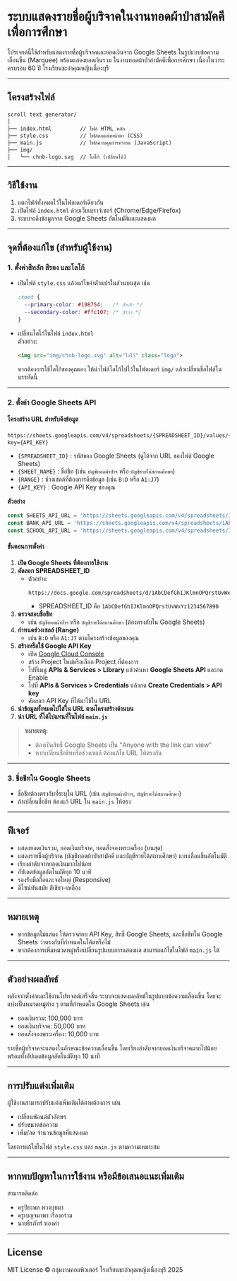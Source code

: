 # ระบบแสดงรายชื่อผู้บริจาคในงานทอดผ้าป่าสามัคคีเพื่อการศึกษา

โปรเจกต์นี้ใช้สำหรับแสดงรายชื่อผู้บริจาคและยอดเงินจาก Google Sheets ในรูปแบบข้อความเลื่อนขึ้น (Marquee) พร้อมแสดงยอดเงินรวม ในงานทอดผ้าป่าสามัคคีเพื่อการศึกษา เนื่องในวาระครบรอบ 60 ปี โรงเรียนชะอำคุณหญิงเนื่องบุรี

---

## โครงสร้างไฟล์

```
scroll text generator/
│
├── index.html         // ไฟล์ HTML หลัก
├── style.css          // ไฟล์ตกแต่งหน้าตา (CSS)
├── main.js            // ไฟล์ควบคุมการทำงาน (JavaScript)
├── img/
│   └── chnb-logo.svg  // โลโก้ (เปลี่ยนได้)
```

---

## วิธีใช้งาน

1. แตกไฟล์ทั้งหมดไว้ในโฟลเดอร์เดียวกัน
2. เปิดไฟล์ `index.html` ด้วยเว็บเบราว์เซอร์ (Chrome/Edge/Firefox)
3. ระบบจะดึงข้อมูลจาก Google Sheets อัตโนมัติและแสดงผล

---

## จุดที่ต้องแก้ไข (สำหรับผู้ใช้งาน)

### 1. ตั้งค่าสีหลัก สีรอง และโลโก้

- เปิดไฟล์ `style.css` แล้วแก้ไขค่าตัวแปรในส่วนบนสุด เช่น

    ```css
    :root {
      --primary-color: #198754;   /* สีหลัก */
      --secondary-color: #ffc107; /* สีรอง */
    }
    ```

- เปลี่ยนโลโก้ในไฟล์ `index.html`  
  ตัวอย่าง:
    ```html
    <img src="img/chnb-logo.svg" alt="โลโก้" class="logo">
    ```
  หากต้องการใช้โลโก้ของคุณเอง ให้นำไฟล์โลโก้ไปไว้ในโฟลเดอร์ `img/` แล้วเปลี่ยนชื่อไฟล์ในบรรทัดนี้

---

### 2. ตั้งค่า Google Sheets API

#### โครงสร้าง URL สำหรับดึงข้อมูล

```
https://sheets.googleapis.com/v4/spreadsheets/{SPREADSHEET_ID}/values/{SHEET_NAME!RANGE}?key={API_KEY}
```

- `{SPREADSHEET_ID}` : รหัสของ Google Sheets (ดูได้จาก URL ของไฟล์ Google Sheets)
- `{SHEET_NAME}` : ชื่อชีท (เช่น `บัญชีทอดผ้าป่าฯ` หรือ `บัญชีรายได้สถานศึกษา`)
- `{RANGE}` : ช่วงเซลล์ที่ต้องการดึงข้อมูล (เช่น `B:D` หรือ `A1:J7`)
- `{API_KEY}` : Google API Key ของคุณ

**ตัวอย่าง**

```javascript
const SHEETS_API_URL = 'https://sheets.googleapis.com/v4/spreadsheets/1AbCDefGhIJKlmnOPQrstUvWxYz1234567890/values/A1:J7?key=YOUR_API_KEY';
const BANK_API_URL = 'https://sheets.googleapis.com/v4/spreadsheets/1AbCDefGhIJKlmnOPQrstUvWxYz1234567890/values/บัญชีทอดผ้าป่าฯ!B:D?key=YOUR_API_KEY';
const SCHOOL_API_URL = 'https://sheets.googleapis.com/v4/spreadsheets/1AbCDefGhIJKlmnOPQrstUvWxYz1234567890/values/บัญชีรายได้สถานศึกษา!B:D?key=YOUR_API_KEY';
```

#### ขั้นตอนการตั้งค่า

1. **เปิด Google Sheets ที่ต้องการใช้งาน**
2. **คัดลอก SPREADSHEET_ID**  
   - ตัวอย่าง:  
     ```
     https://docs.google.com/spreadsheets/d/1AbCDefGhIJKlmnOPQrstUvWxYz1234567890/edit#gid=0
     ```
     - SPREADSHEET_ID คือ `1AbCDefGhIJKlmnOPQrstUvWxYz1234567890`
3. **ตรวจสอบชื่อชีท**  
   - เช่น `บัญชีทอดผ้าป่าฯ` หรือ `บัญชีรายได้สถานศึกษา` (ต้องตรงกับใน Google Sheets)
4. **กำหนดช่วงเซลล์ (Range)**  
   - เช่น `B:D` หรือ `A1:J7` ตามโครงสร้างข้อมูลของคุณ
5. **สร้างหรือใช้ Google API Key**  
   - เปิด [Google Cloud Console](https://console.cloud.google.com/)
   - สร้าง Project ใหม่หรือเลือก Project ที่ต้องการ
   - ไปที่เมนู **APIs & Services > Library** แล้วค้นหา **Google Sheets API** และกด Enable
   - ไปที่ **APIs & Services > Credentials** แล้วกด **Create Credentials > API key**
   - คัดลอก API Key ที่ได้มาใช้ใน URL
6. **นำข้อมูลทั้งหมดไปใส่ใน URL ตามโครงสร้างด้านบน**
7. **นำ URL ที่ได้ไปแทนที่ในไฟล์ `main.js`**

> **หมายเหตุ:**  
> - ต้องเปิดสิทธิ์ Google Sheets เป็น "Anyone with the link can view"
> - หากเปลี่ยนชื่อชีทหรือช่วงเซลล์ ต้องแก้ไข URL ให้ตรงกัน

---

### 3. ชื่อชีทใน Google Sheets

- ชื่อชีทต้องตรงกับที่ระบุใน URL (เช่น `บัญชีทอดผ้าป่าาฯ`, `บัญชีรายได้สถานศึกษา`)
- ถ้าเปลี่ยนชื่อชีท ต้องแก้ URL ใน `main.js` ให้ตรง

---

## ฟีเจอร์

- แสดงยอดเงินรวม, ยอดเงินบริจาค, ยอดสั่งจองพระเครื่อง (บนสุด)
- แสดงรายชื่อผู้บริจาค (บัญชีทอดผ้าป่าสามัคคี และบัญชีรายได้สถานศึกษา) แบบเลื่อนขึ้นอัตโนมัติ
- เรียงลำดับจากยอดเงินมากไปน้อย
- อัปเดตข้อมูลอัตโนมัติทุก 10 นาที
- รองรับมือถือและจอใหญ่ (Responsive)
- ดีไซน์ทันสมัย สีเขียว-เหลือง

---

## หมายเหตุ

- หากข้อมูลไม่แสดง ให้ตรวจสอบ API Key, สิทธิ์ Google Sheets, และชื่อชีทใน Google Sheets ว่าตรงกับที่กำหนดในโค้ดหรือไม่
- หากต้องการเพิ่มหมวดหมู่หรือเปลี่ยนรูปแบบการแสดงผล สามารถแก้ไขในไฟล์ `main.js` ได้

---

## ตัวอย่างผลลัพธ์

หลังจากตั้งค่าและใช้งานโปรเจกต์เสร็จสิ้น ระบบจะแสดงผลลัพธ์ในรูปแบบข้อความเลื่อนขึ้น โดยจะแบ่งเป็นหมวดหมู่ต่าง ๆ ตามที่กำหนดใน Google Sheets เช่น

- ยอดเงินรวม: 100,000 บาท
- ยอดเงินบริจาค: 50,000 บาท
- ยอดสั่งจองพระเครื่อง: 10,000 บาท

รายชื่อผู้บริจาคจะแสดงในลักษณะข้อความเลื่อนขึ้น โดยเรียงลำดับจากยอดเงินบริจาคมากไปน้อย พร้อมทั้งอัปเดตข้อมูลอัตโนมัติทุก 10 นาที

---

## การปรับแต่งเพิ่มเติม

ผู้ใช้งานสามารถปรับแต่งเพิ่มเติมได้ตามต้องการ เช่น

- เปลี่ยนฟอนต์ตัวอักษร
- ปรับขนาดข้อความ
- เพิ่ม/ลด จำนวนข้อมูลที่แสดงผล

โดยการแก้ไขในไฟล์ `style.css` และ `main.js` ตามความเหมาะสม

---

## หากพบปัญหาในการใช้งาน หรือมีข้อเสนอแนะเพิ่มเติม

สามารถติดต่อ  
- ครูปิยะพล พวงบุบผา  
- ครูเบญจมาพร เรืองอร่าม  
- นายธีรภัทร์ ทองคำ

---

## License

MIT License © กลุ่มงานคอมพิวเตอร์ โรงเรียนชะอำคุณหญิงเนื่องบุรี 2025
